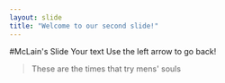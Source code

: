 ```yaml
---
layout: slide
title: "Welcome to our second slide!"
---
```

#McLain's Slide
Your text
Use the left arrow to go back!
>These are the times that try mens' souls

